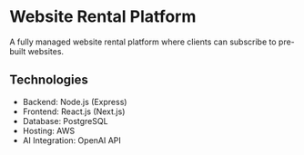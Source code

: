 # Website Rental Platform

A fully managed website rental platform where clients can subscribe to pre-built websites.

## Technologies
- Backend: Node.js (Express)
- Frontend: React.js (Next.js)
- Database: PostgreSQL
- Hosting: AWS
- AI Integration: OpenAI API